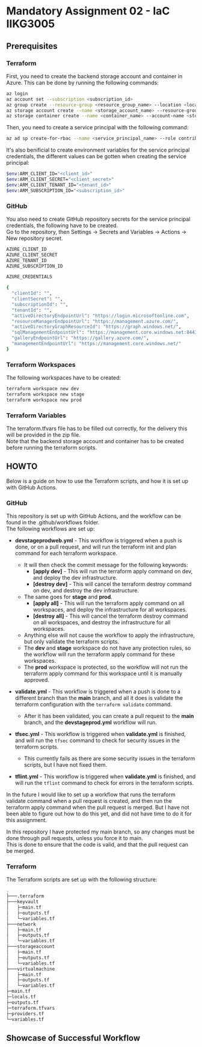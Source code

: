 <!-- A README.md file explaining:
* How to use the Terraform scripts
* Any pre-requisites or dependencies
* A terraform.tfvars file containing values for all the input variables.
* Output screenshots showing the successful workflow and the deployed infrastructure. Remember to destroy resources when you are done. -->

# Mandatory Assignment 02 - IaC IIKG3005

## Prerequisites

### Terraform

First, you need to create the backend storage account and container in Azure. This can be done by running the following commands:

```bash
az login
az account set --subscription <subscription_id>
az group create --resource-group <resource_group_name> --location <location>
az storage account create --name <storage_account_name> --resource-group <resource_group_name> --location <location> --sku Standard_LRS
az storage container create --name <container_name> --account-name <storage_account_name>
```

Then, you need to create a service principal with the following command:

```bash
az ad sp create-for-rbac --name <service_principal_name> --role contributor --scopes /subscriptions/<subscription_id>/resourceGroups/<resource_group_name>/providers/Microsoft.Storage/storageAccounts/<storage_account_name>
```

It's also benificial to create environment variables for the service principal credentials, the different values can be gotten when creating the service principal:

```bash
$env:ARM_CLIENT_ID="<client_id>"
$env:ARM_CLIENT_SECRET="<client_secret>"
$env:ARM_CLIENT_TENANT_ID="<tenant_id>"
$env:ARM_SUBSCRIPTION_ID="<subscription_id>"
```

### GitHub

You also need to create GitHub repository secrets for the service principal credentials, the following have to be created.  
Go to the repository, then Settings -> Secrets and Variables -> Actions -> New repository secret.

```bash
AZURE_CLIENT_ID
AZURE_CLIENT_SECRET
AZURE_TENANT_ID
AZURE_SUBSCRIPTION_ID

AZURE_CREDENTIALS

{
  "clientId": "",
  "clientSecret": "",
  "subscriptionId": "",
  "tenantId": "",
  "activeDirectoryEndpointUrl": "https://login.microsoftonline.com",
  "resourceManagerEndpointUrl": "https://management.azure.com/",
  "activeDirectoryGraphResourceId": "https://graph.windows.net/",
  "sqlManagementEndpointUrl": "https://management.core.windows.net:8443/",
  "galleryEndpointUrl": "https://gallery.azure.com/",
  "managementEndpointUrl": "https://management.core.windows.net/"
}
```

### Terraform Workspaces

The following workspaces have to be created:

```bash
terraform workspace new dev
terraform workspace new stage
terraform workspace new prod
```

### Terraform Variables

The terraform.tfvars file has to be filled out correctly, for the delivery this will be provided in the zip file.  
Note that the backend storage account and container has to be created before running the terraform scripts.

## HOWTO

Below is a guide on how to use the Terraform scripts, and how it is set up with GitHub Actions.

### GitHub

This repository is set up with GitHub Actions, and the workflow can be found in the .github/workflows folder.  
The following workflows are set up:

* **devstageprodweb.yml** - This workflow is triggered when a push is done, or on a pull request, and will run the terraform init and plan command for each terraform workspace.
  * It will then check the commit message for the following keywords:
    * **[apply dev]** - This will run the terraform apply command on dev, and deploy the dev infrastructure.
    * **[destroy dev]** - This will cancel the terraform destroy command on dev, and destroy the dev infrastructure.
  * The same goes for **stage** and **prod**.
    * **[apply all]** - This will run the terraform apply command on all workspaces, and deploy the infrastructure for all workspaces.
    * **[destroy all]** - This will cancel the terraform destroy command on all workspaces, and destroy the infrastructure for all workspaces.
  * Anything else will not cause the workflow to apply the infrastructure, but only validate the terraform scripts.
  * The **dev** and **stage** workspace do not have any protection rules, so the workflow will run the terraform apply command for these workspaces.
  * The **prod** workspace is protected, so the workflow will not run the terraform apply command for this workspace until it is manually approved.

* **validate.yml** - This workflow is triggered when a push is done to a different branch than the **main** branch, and all it does is validate the terraform configuration with the `terraform validate` command. 
  * After it has been validated, you can create a pull request to the **main** branch, and the **devstageprod.yml** workflow will run.
* **tfsec.yml** - This workflow is triggered when **validate.yml** is finished, and will run the `tfsec` command to check for security issues in the terraform scripts.
  * This currently fails as there are some security issues in the terraform scripts, but I have not fixed them. 
* **tflint.yml** - This workflow is triggered when **validate.yml** is finished, and will run the `tflint` command to check for errors in the terraform scripts.

In the future I would like to set up a workflow that runs the terraform validate command when a pull request is created, and then run the terraform apply command when the pull request is merged.
But I have not been able to figure out how to do this yet, and did not have time to do it for this assignment.

In this repository I have protected my main branch, so any changes must be done through pull requests, unless you force it to main.  
This is done to ensure that the code is valid, and that the pull request can be merged.  

### Terraform

The Terraform scripts are set up with the following structure:

```bash
.
├───.terraform
├───keyvault
│   ├─main.tf
│   ├─outputs.tf
│   └─variables.tf
├───network
│   ├─main.tf
│   ├─outputs.tf
│   └─variables.tf
├───storageaccount
│   ├─main.tf
│   ├─outputs.tf
│   └─variables.tf
├───virtualmachine
│   ├─main.tf
│   ├─outputs.tf
│   └─variables.tf
├─main.tf
├─locals.tf
├─outputs.tf
├─terraform.tfvars
├─providers.tf
└─variables.tf
```

## Showcase of Successful Workflow